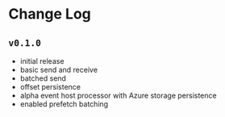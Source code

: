 # Change Log

## `v0.1.0`
- initial release
- basic send and receive
- batched send
- offset persistence
- alpha event host processor with Azure storage persistence
- enabled prefetch batching
